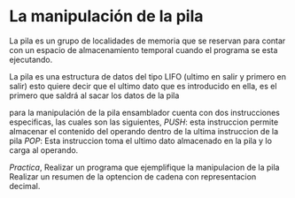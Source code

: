 # La manipulación de la pila

La pila es un grupo de localidades de memoria que se reservan para contar con un espacio de almacenamiento temporal cuando el programa se esta ejecutando.

La pila es una estructura de datos del tipo LIFO (ultimo en salir y primero en salir) esto quiere decir que el ultimo dato que es introducido en ella, es el primero que saldrá al sacar los datos de la pila

para la manipulación de la pila ensamblador cuenta con dos instrucciones especificas, las cuales son las siguientes, 
*PUSH*: esta instruccion permite almacenar el contenido del operando dentro de la ultima instruccion de la pila
*POP*: Esta instruccion toma el ultimo dato almacenado en la pila y lo carga al operando.

*Practica*, Realizar un programa que ejemplifique la manipulacion de la pila
Realizar un resumen de la optencion de cadena con representacion decimal.